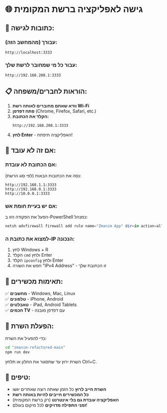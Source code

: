 # 🌐 גישה לאפליקציה ברשת המקומית

## 📱 כתובות לגישה:

### **עבורך (מהמחשב הזה):**
```
http://localhost:3333
```

### **עבור כל מי שמחובר לרשת שלך:**
```
http://192.168.208.1:3333
```

## 📋 הוראות לחברים/משפחה:

1. **וודא שאתם מחוברים לאותה רשת Wi-Fi**
2. **פתח דפדפן** (Chrome, Firefox, Safari, etc.)
3. **הקלד את הכתובת:**
   ```
   http://192.168.208.1:3333
   ```
4. **לחץ Enter** - האפליקציה תיפתח!

## 🔧 אם זה לא עובד:

### **אם הכתובת לא עובדת:**
נסה את הכתובות הבאות (לפי סוג הרשת):
```
http://192.168.1.1:3333
http://192.168.0.1:3333
http://10.0.0.1:3333
```

### **אם יש בעיית חומת אש:**
הפעל את הפקודה הזו ב-PowerShell כמנהל:
```powershell
netsh advfirewall firewall add rule name="Zmanim App" dir=in action=allow protocol=TCP localport=3333
```

### **למצוא את כתובת ה-IP הנכונה:**
1. לחץ Windows + R
2. הקלד `cmd` ולחץ Enter
3. הקלד `ipconfig` ולחץ Enter
4. חפש את השורה "IPv4 Address" - זו הכתובת שלך

## 📱 תאימות מכשירים:

✅ **מחשבים** - Windows, Mac, Linux  
✅ **טלפונים** - iPhone, Android  
✅ **טאבלטים** - iPad, Android Tablets  
✅ **חכמים TV** - עם דפדפן מובנה  

## 🚀 הפעלת השרת:

כדי להפעיל את השרת:
```bash
cd "zmanim-refactored-main"
npm run dev
```

השרת ירוץ עד שתסגור את החלון או תלחץ Ctrl+C.

## 📝 טיפים:

- **השרת חייב לרוץ** כל הזמן שאתה רוצה שאחרים יגשו
- **כל המכשירים חייבים להיות באותה רשת**
- **האפליקציה עובדת גם בלי אינטרנט** (רק ברשת המקומית)
- **זמני התפילה מדויקים** לכל מיקום בעולם! 